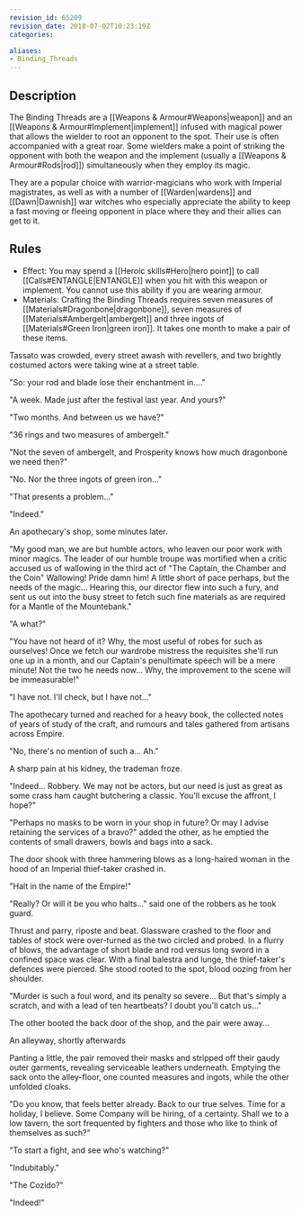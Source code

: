 ```yaml
---
revision_id: 65209
revision_date: 2018-07-02T10:23:19Z
categories:

aliases:
- Binding_Threads
---
```


## Description
The Binding Threads are a [[Weapons & Armour#Weapons|weapon]] and an [[Weapons & Armour#Implement|implement]] infused with magical power that allows the wielder to root an opponent to the spot. Their use is often accompanied with a great roar. Some wielders make a point of striking the opponent with both the weapon and the implement (usually a [[Weapons & Armour#Rods|rod]]) simultaneously when they employ its magic. 

They are a popular choice with warrior-magicians who work with Imperial magistrates, as well as with a number of [[Warden|wardens]] and [[Dawn|Dawnish]] war witches who especially appreciate the ability to keep a fast moving or fleeing opponent in place where they and their allies can get to it.

## Rules

* Effect: You may spend a [[Heroic skills#Hero|hero point]] to call [[Calls#ENTANGLE|ENTANGLE]] when you hit with this weapon or implement. You cannot use this ability if you are wearing armour.
* Materials: Crafting the Binding Threads requires seven measures of [[Materials#Dragonbone|dragonbone]], seven measures of [[Materials#Ambergelt|ambergelt]] and three ingots of [[Materials#Green Iron|green iron]]. It takes one month to make a pair of these items.




Tassato was crowded, every street awash with revellers, and two brightly costumed actors were taking wine at a street table. 

"So: your rod and blade lose their enchantment in...."

"A week. Made just after the festival last year. And yours?"

"Two months. And between us we have?"

"36 rings and two measures of ambergelt."

"Not the seven of ambergelt, and Prosperity knows how much dragonbone we need then?"

"No. Nor the three ingots of green iron..."

"That presents a problem..."

"Indeed." 

An apothecary's shop, some minutes later.

"My good man, we are but humble actors, who leaven our poor work with minor magics. The leader of our humble troupe was mortified when a critic accused us of wallowing in the third act of "The Captain, the Chamber and the Coin"  Wallowing! Pride damn him! A little short of pace perhaps, but the needs of the magic... Hearing this,  our director flew into such a fury, and sent us out into the busy street to fetch such fine materials as are required for a Mantle of the Mountebank."

"A what?" 

"You have not heard of it? Why, the most useful of robes for such as ourselves! Once we fetch our wardrobe mistress the requisites she'll run one up in a month, and our Captain's penultimate speech will be a mere minute! Not the two he needs now... Why, the improvement to the scene will be immeasurable!"

"I have not. I'll check, but I have not..."

The apothecary turned and reached for a heavy book, the collected notes of years of study of the craft, and rumours and tales gathered from artisans across Empire.

"No, there's no mention of such a... Ah."

A sharp pain at his kidney, the trademan froze.

"Indeed... Robbery. We may not be actors, but our need is just as great as some crass ham caught butchering a classic. You'll excuse the affront, I hope?"

"Perhaps no masks to be worn in your shop in future? Or may I advise retaining the services of a bravo?" added the other, as he emptied the contents of small drawers, bowls and bags into a sack.

The door shook with three hammering blows as a long-haired woman in the hood of an Imperial thief-taker crashed in.

"Halt in the name of the Empire!"

"Really? Or will it be you who halts..." said one of the robbers as he took guard. 

Thrust and parry, riposte and beat. Glassware crashed to the floor and tables of stock were over-turned as the two circled and probed.  In a flurry of blows, the advantage of short blade and rod versus long sword in a confined space was clear. With a final balestra and lunge, the thief-taker's defences were pierced. She stood rooted to the spot, blood oozing from her shoulder.

"Murder is such a foul word, and its penalty so severe... But that's simply a scratch, and with a lead of ten heartbeats? I doubt you'll catch us..."

The other booted the back door of the shop, and the pair were away...

An alleyway, shortly afterwards

Panting a little, the pair removed their masks and stripped off their gaudy outer garments, revealing serviceable leathers underneath. Emptying the sack onto the alley-floor, one counted measures and ingots, while the other unfolded cloaks.

"Do you know, that feels better already. Back to our true selves. Time for a holiday, I believe. Some Company will be hiring, of a certainty. Shall we to a low tavern, the sort frequented by fighters and those who like to think of themselves as such?"

"To start a fight, and see who's watching?"

"Indubitably."

"The Cozido?"

"Indeed!"

